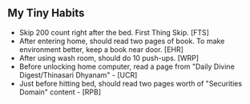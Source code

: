 ## My Tiny Habits
* Skip 200 count right after the bed. First Thing Skip. [FTS]
* After entering home, should read two pages of book. To make environment better, keep a book near door. [EHR]
* After using wash room, should do 10 push-ups. [WRP]
* Before unlocking home computer, read a page from "Daily Divine Digest/Thinasari Dhyanam" - [UCR]
* Just before hitting bed, should read two pages worth of "Securities Domain" content - [RPB]